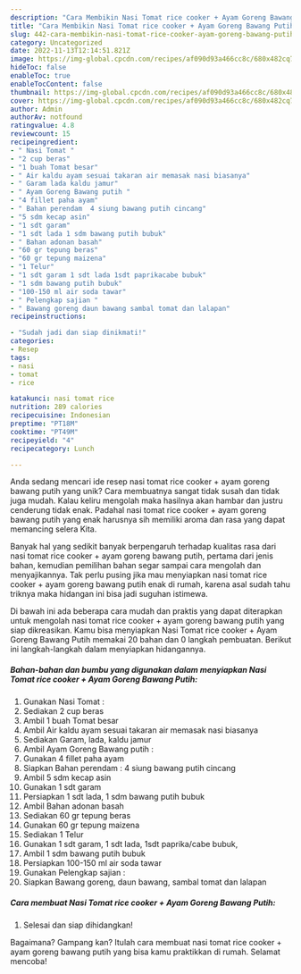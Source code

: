 ```yaml
---
description: "Cara Membikin Nasi Tomat rice cooker + Ayam Goreng Bawang Putih yang Lezat"
title: "Cara Membikin Nasi Tomat rice cooker + Ayam Goreng Bawang Putih yang Lezat"
slug: 442-cara-membikin-nasi-tomat-rice-cooker-ayam-goreng-bawang-putih-yang-lezat
category: Uncategorized
date: 2022-11-13T12:14:51.821Z
image: https://img-global.cpcdn.com/recipes/af090d93a466cc8c/680x482cq70/nasi-tomat-rice-cooker-ayam-goreng-bawang-putih-foto-resep-utama.jpg
hideToc: false
enableToc: true
enableTocContent: false
thumbnail: https://img-global.cpcdn.com/recipes/af090d93a466cc8c/680x482cq70/nasi-tomat-rice-cooker-ayam-goreng-bawang-putih-foto-resep-utama.jpg
cover: https://img-global.cpcdn.com/recipes/af090d93a466cc8c/680x482cq70/nasi-tomat-rice-cooker-ayam-goreng-bawang-putih-foto-resep-utama.jpg
author: Admin
authorAv: notfound
ratingvalue: 4.8
reviewcount: 15
recipeingredient:
- " Nasi Tomat "
- "2 cup beras"
- "1 buah Tomat besar"
- " Air kaldu ayam sesuai takaran air memasak nasi biasanya"
- " Garam lada kaldu jamur"
- " Ayam Goreng Bawang putih "
- "4 fillet paha ayam"
- " Bahan perendam  4 siung bawang putih cincang"
- "5 sdm kecap asin"
- "1 sdt garam"
- "1 sdt lada 1 sdm bawang putih bubuk"
- " Bahan adonan basah"
- "60 gr tepung beras"
- "60 gr tepung maizena"
- "1 Telur"
- "1 sdt garam 1 sdt lada 1sdt paprikacabe bubuk"
- "1 sdm bawang putih bubuk"
- "100-150 ml air soda tawar"
- " Pelengkap sajian "
- " Bawang goreng daun bawang sambal tomat dan lalapan"
recipeinstructions:

- "Sudah jadi dan siap dinikmati!"
categories:
- Resep
tags:
- nasi
- tomat
- rice

katakunci: nasi tomat rice 
nutrition: 289 calories
recipecuisine: Indonesian
preptime: "PT18M"
cooktime: "PT49M"
recipeyield: "4"
recipecategory: Lunch

---
```





Anda sedang mencari ide resep nasi tomat rice cooker + ayam goreng bawang putih yang unik? Cara membuatnya sangat tidak susah dan tidak juga mudah. Kalau keliru mengolah maka hasilnya akan hambar dan justru cenderung tidak enak. Padahal nasi tomat rice cooker + ayam goreng bawang putih yang enak harusnya sih memiliki aroma dan rasa yang dapat memancing selera Kita.







Banyak hal yang sedikit banyak berpengaruh terhadap kualitas rasa dari nasi tomat rice cooker + ayam goreng bawang putih, pertama dari jenis bahan, kemudian pemilihan bahan segar sampai cara mengolah dan menyajikannya. Tak perlu pusing jika mau menyiapkan nasi tomat rice cooker + ayam goreng bawang putih enak di rumah, karena asal sudah tahu triknya maka hidangan ini bisa jadi suguhan istimewa.






Di bawah ini ada beberapa cara mudah dan praktis yang dapat diterapkan untuk mengolah nasi tomat rice cooker + ayam goreng bawang putih yang siap dikreasikan. Kamu bisa menyiapkan Nasi Tomat rice cooker + Ayam Goreng Bawang Putih memakai 20 bahan dan 0 langkah pembuatan. Berikut ini langkah-langkah dalam menyiapkan hidangannya.

<!--inarticleads1-->

##### Bahan-bahan dan bumbu yang digunakan dalam menyiapkan Nasi Tomat rice cooker + Ayam Goreng Bawang Putih:

1. Gunakan  Nasi Tomat :
1. Sediakan 2 cup beras
1. Ambil 1 buah Tomat besar
1. Ambil  Air kaldu ayam sesuai takaran air memasak nasi biasanya
1. Sediakan  Garam, lada, kaldu jamur
1. Ambil  Ayam Goreng Bawang putih :
1. Gunakan 4 fillet paha ayam
1. Siapkan  Bahan perendam : 4 siung bawang putih cincang
1. Ambil 5 sdm kecap asin
1. Gunakan 1 sdt garam
1. Persiapkan 1 sdt lada, 1 sdm bawang putih bubuk
1. Ambil  Bahan adonan basah
1. Sediakan 60 gr tepung beras
1. Gunakan 60 gr tepung maizena
1. Sediakan 1 Telur
1. Gunakan 1 sdt garam, 1 sdt lada, 1sdt paprika/cabe bubuk,
1. Ambil 1 sdm bawang putih bubuk
1. Persiapkan 100-150 ml air soda tawar
1. Gunakan  Pelengkap sajian :
1. Siapkan  Bawang goreng, daun bawang, sambal tomat dan lalapan




<!--inarticleads2-->

##### Cara membuat Nasi Tomat rice cooker + Ayam Goreng Bawang Putih:


1. Selesai dan siap dihidangkan!



Bagaimana? Gampang kan? Itulah cara membuat nasi tomat rice cooker + ayam goreng bawang putih yang bisa kamu praktikkan di rumah. Selamat mencoba!

